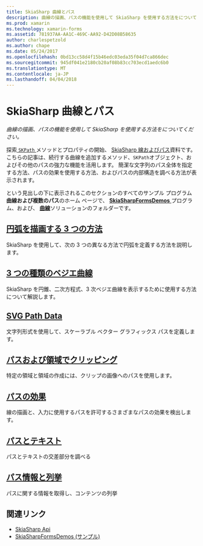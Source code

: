 ```yaml
---
title: SkiaSharp 曲線とパス
description: 曲線の描画、パスの機能を使用して SkiaSharp を使用する方法をについてください。
ms.prod: xamarin
ms.technology: xamarin-forms
ms.assetid: 781937AA-AA1C-469C-AA92-D42D08B58635
author: charlespetzold
ms.author: chape
ms.date: 05/24/2017
ms.openlocfilehash: 0bd13cc58d4f15b46edc03eda35f04d7ca866dec
ms.sourcegitcommit: 945df041e2180cb20af08b83cc703ecd1aedc6b0
ms.translationtype: MT
ms.contentlocale: ja-JP
ms.lasthandoff: 04/04/2018
---
```

# <a name="skiasharp-curves-and-paths"></a>SkiaSharp 曲線とパス

_曲線の描画、パスの機能を使用して SkiaSharp を使用する方法をについてください。_

探索[ `SKPath` ](https://developer.xamarin.com/api/type/SkiaSharp.SKPath/)メソッドとプロパティの開始、 [SkiaSharp 線およびパス](~/xamarin-forms/user-interface/graphics/skiasharp/paths/index.md)資料です。 こちらの記事は、続行する曲線を追加するメソッド、`SKPath`オブジェクト、およびその他のパスの強力な機能を活用します。 簡潔な文字列のパス全体を指定する方法、パスの効果を使用する方法、およびパスの内部構造を調べる方法が表示されます。

という見出しの下に表示されるこのセクションのすべてのサンプル プログラム**曲線および複数のパス**のホーム ページで、 [ **SkiaSharpFormsDemos** ](https://developer.xamarin.com/samples/xamarin-forms/SkiaSharpForms/Demos/)プログラム、および、 [**曲線**](https://github.com/xamarin/xamarin-forms-samples/tree/master/SkiaSharpForms/SkiaSharpFormsDemos/SkiaSharpFormsDemos/SkiaSharpFormsDemos/Curves)ソリューションのフォルダーです。

## <a name="three-ways-to-draw-an-arcarcsmd"></a>[円弧を描画する 3 つの方法](arcs.md)

SkiaSharp を使用して、次の 3 つの異なる方法で円弧を定義する方法を説明します。

## <a name="three-types-of-bzier-curvesbeziersmd"></a>[3 つの種類のベジエ曲線](beziers.md)

SkiaSharp を円錐、二次方程式、3 次ベジエ曲線を表示するために使用する方法について解説します。

## <a name="svg-path-datapath-datamd"></a>[SVG Path Data](path-data.md)

文字列形式を使用して、スケーラブル ベクター グラフィックス パスを定義します。

## <a name="clipping-with-paths-and-regionsclippingmd"></a>[パスおよび領域でクリッピング](clipping.md)

特定の領域と領域の作成には、クリップの画像へのパスを使用します。

## <a name="path-effectseffectsmd"></a>[パスの効果](effects.md)

線の描画と、入力に使用するパスを許可するさまざまなパスの効果を検出します。

## <a name="paths-and-texttext-pathsmd"></a>[パスとテキスト](text-paths.md)

パスとテキストの交差部分を調べる

## <a name="path-information-and-enumerationinformationmd"></a>[パス情報と列挙](information.md)

パスに関する情報を取得し、コンテンツの列挙


## <a name="related-links"></a>関連リンク

- [SkiaSharp Api](https://developer.xamarin.com/api/root/SkiaSharp/)
- [SkiaSharpFormsDemos (サンプル)](https://developer.xamarin.com/samples/xamarin-forms/SkiaSharpForms/Demos/)
